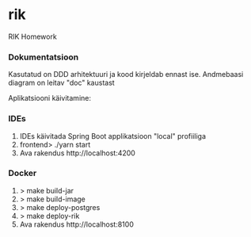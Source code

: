 # rik
RIK Homework

### Dokumentatsioon

Kasutatud on DDD arhitektuuri ja kood kirjeldab ennast ise. Andmebaasi diagram on leitav "doc" kaustast

Aplikatsiooni käivitamine:

### IDEs

1. IDEs käivitada Spring Boot applikatsioon "local" profiiliga
2. frontend> ./yarn start
3. Ava rakendus http://localhost:4200

### Docker

1. \> make build-jar
2. \> make build-image
3. \> make deploy-postgres
4. \> make deploy-rik
5. Ava rakendus http://localhost:8100
